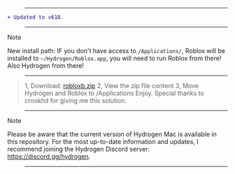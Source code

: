 
> ___


```diff
+ Updated to v618.
```

> ___

> [!Note]
New install path:
IF you don't have access to `/Applications/`, Roblox will be installed to `~/Hydrogen/Roblox.app`, you will need to run Roblox from there! Also Hydrogen from there!

> ___

> 1, Download: [robloxb.zip](https://gofile.io/d/tXlcT6)
> 2, View the zip file content
> 3, Move Hydrogen and Roblox to /Applications
Enjoy.
Special thanks to crookhd for giving me this solution.

> ___

> [!Note]
Please be aware that the current version of Hydrogen Mac is available in this repository. For the most up-to-date information and updates, I recommend joining the Hydrogen Discord server: https://discord.gg/hydrogen.

> ___
